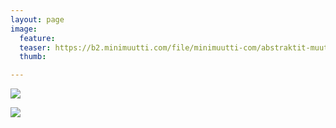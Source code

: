 ```yaml
---
layout: page
image:
  feature:
  teaser: https://b2.minimuutti.com/file/minimuutti-com/abstraktit-muut/2/DS48546-245px.jpg
  thumb:

---
```


[![](https://b2.minimuutti.com/file/minimuutti-com/abstraktit-muut/2/DS48545-800px.jpg)](https://dl.dropboxusercontent.com/sh/ea1wtnz7z734o12/AACSupyfTyJD8I6M7QWhqZR4a/abstraktit-muut/2/DS48545.jpg)

[![](https://b2.minimuutti.com/file/minimuutti-com/abstraktit-muut/2/DS48546-800px.jpg)](https://dl.dropboxusercontent.com/sh/ea1wtnz7z734o12/AAAxPpZmqQ-9fDEBuEie8oTsa/abstraktit-muut/2/DS48546.jpg)
